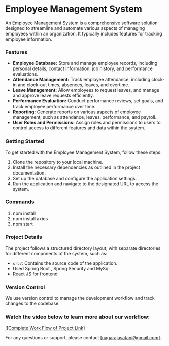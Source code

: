 # Employee Management System

An Employee Management System is a comprehensive software solution designed to streamline and automate various aspects of managing employees within an organization. It typically includes features for tracking employee information.

### Features
- **Employee Database:** Store and manage employee records, including personal details, contact information, job history, and performance evaluations.
- **Attendance Management:** Track employee attendance, including clock-in and clock-out times, absences, leaves, and overtime.
- **Leave Management:** Allow employees to request leaves, and manage and approve leave requests efficiently.
- **Performance Evaluation:** Conduct performance reviews, set goals, and track employee performance over time.
- **Reporting:** Generate reports on various aspects of employee management, such as attendance, leaves, performance, and payroll.
- **User Roles and Permissions:** Assign roles and permissions to users to control access to different features and data within the system.

### Getting Started
To get started with the Employee Management System, follow these steps:
1. Clone the repository to your local machine.
2. Install the necessary dependencies as outlined in the project documentation.
3. Set up the database and configure the application settings.
4. Run the application and navigate to the designated URL to access the system.

### Commands
1. npm install
2. npm install axios
3. npm start

### Project Details
The project follows a structured directory layout, with separate directories for different components of the system, such as:
- `src/`: Contains the source code of the application.
-  Used Spring Boot , Spring Security and MySql
-  React JS for frontend

### Version Control
We use version control to manage the development workflow and track changes to the codebase.
### Watch the video below to learn more about our workflow:

[![Complete Work Flow of Project Link]](https://drive.google.com/file/d/1VaPxPUdUnQ94HSA3OD1dM_YJkHx0-sO6/view?usp=sharing)

For any questions or support, please contact [nagarajasatani@gmail.com].
